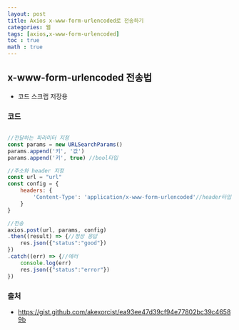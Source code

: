 ```yaml
---
layout: post
title: Axios x-www-form-urlencoded로 전송하기
categories: 웹
tags: [axios,x-www-form-urlencoded]
toc : true
math : true
---
```


## x-www-form-urlencoded 전송법
- 코드 스크랩 저장용

### 코드

```js

//전달하는 파라미터 지정
const params = new URLSearchParams()
params.append('키', '값')
params.append('키', true) //bool타입

//주소와 header 지정
const url = "url"
const config = {
    headers: {
        'Content-Type': 'application/x-www-form-urlencoded'//header타입 
    }
}

//전송
axios.post(url, params, config)
.then((result) => {//정상 응답
    res.json({"status":"good"})
})
.catch((err) => {//에러
    console.log(err)
    res.json({"status":"error"})
})
```


### 출처
- https://gist.github.com/akexorcist/ea93ee47d39cf94e77802bc39c46589b